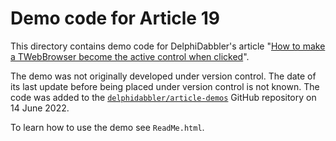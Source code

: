 # Demo code for Article 19

This directory contains demo code for DelphiDabbler's article "[How to make a TWebBrowser become the active control when clicked](https://delphidabbler.com/articles/article-19)".

The demo was not originally developed under version control. The date of its last update before being placed under version control is not known. The code was added to the [`delphidabbler/article-demos`](https://github.com/delphidabbler/article-demos) GitHub repository on 14 June 2022.

To learn how to use the demo see `ReadMe.html`.
